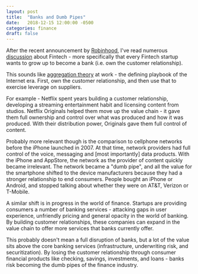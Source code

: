 ```yaml
---
layout: post
title:  "Banks and Dumb Pipes"
date:   2018-12-15 12:00:00 -0500
categories: finance
draft: false
---
```


After the recent announcement by [Robinhood](https://www.producthunt.com/posts/robinhood-checking-savings), I've read numerous [discussion](https://mobile.twitter.com/backus/status/1073636671227256832) about Fintech - more specifically that every Fintech startup wants to grow up to become a bank (i.e. own the customer relationship).

This sounds like [aggregation theory](https://stratechery.com/2015/aggregation-theory/) at work - the defining playbook of the Internet era. First, own the customer relationship, and then use that to exercise leverage on suppliers. 

For example - Netflix spent years building a customer relationship, developing a streaming entertainment habit and licensing content from studios. Netflix Originals helped them move up the value chain - it gave them full ownership and control over what was produced and how it was produced. With their distribution power, Originals gave them full control of content.

Probably more relevant though is the comparison to cellphone networks before the iPhone launched in 2007. At that time, network providers had full control of the voice, messaging and [most importantly] data products. With the iPhone and AppStore, the network as the provider of content quickly became irrelevant. The network became a "dumb pipe", and all the value for the smartphone shifted to the device manufacturers because they had a stronger relationship to end consumers. People bought an iPhone or Android, and stopped talking about whether they were on AT&T, Verizon or T-Mobile.

A similar shift is in progress in the world of finance. Startups are providing consumers a number of banking services - attacking gaps in user experience, unfriendly pricing and general opacity in the world of banking. By building customer relationships, these companies can expand in the value chain to offer more services that banks currently offer.

This probably doesn't mean a full disruption of banks, but a lot of the value sits above the core banking services (infrastructure, underwriting risk, and securitization). By losing the customer relationship through consumer financial products like checking, savings, investments, and loans - banks risk becoming the dumb pipes of the finance industry.